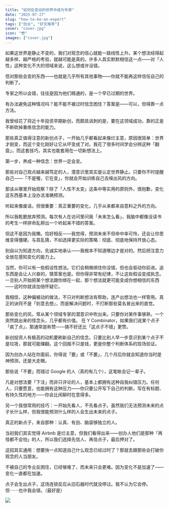 ```yaml
---
title: "如何在变动的世界中成为专家"
date: "2025-07-27"
slug: "how-to-be-an-expert"
tags: ["创业", "好文推荐"]
cover: "cover.jpg"
icon: "😎"
images: ["cover.jpg"]
---
```

如果这世界是静止不变的，我们对观念的信心就能一路线性上升。某个想法经得起越多样、越严格的考验，就越可能是真的。许多人其实默默相信这一点——对「人性」这种变化不大的领域来说，这么想或许没错。



但对那些会变的东西——也就是几乎所有其他事物——你就不能再这样信任自己的判断了。



专家之所以会错，往往是因为他们精通的，是一个早已过期的世界。



有办法避免这种情况吗？能不能不被过时信念困住？答案是——可以，但得靠一点方法。



我曾经花了将近十年投资早期新创，而颇具讽刺的是，要在这领域成功，靠的正是不断砍掉重练信念的能力。



那些真正值得注意的新创点子，一开始几乎都看起来像烂主意，原因很简单：世界才刚变，而这个变化刚好让它从坏变成了对。我花了很多时间学会分辨这种「翻盘」，而这套技巧，其实也能套用在一切新想法上。



第一步，养成一种信念：世界一定会变。



那些对自己观点越来越笃定的人，潜意识里其实是认定世界静止。只要你不时提醒自己——「不是喔，它在变」，你就会开始训练自己去嗅出风的方向。



那该从哪里开始观察？除了「人性不太变」这条中等实用的原则外，很抱歉，变化这东西基本上没办法准确预测。



听起来像废话，但很重要：真正重要的变化，几乎从来都来自意料之外的方向。



所以我乾脆放弃预测。每次有人在访问里问我「未来怎么看」，我脑中都像没读书的考生一样拼命乱掰出一个听起来不错的答案。



但这不是因为我懒。恰好相反——我觉得，预测未来不但命中率可怜，还会让你思维变得僵硬。与其乱猜，不如选择更实际的策略：彻底、彻底地保持开放心态。



别自以为知道方向，先诚实地承认——我根本不知道哪边才是对的。然后把注意力全放在感知变化的能力上。



当然，你可以有一些假设性想法。它们会稍微绑住你没错，但也会驱动你前进。追东西是会让人兴奋的，猜答案也是。但你得非常有纪律，不让这些假设变成执念。
一旦别人开始把某个想法跟你绑在一起，那个想法就更可能变成你想相信的东西——这时你就该加倍怀疑它。



我相信，这种偏被动的做法，不只对判断想法有帮助，连产出想法也一样管用。真正的诀窍不是「刻意去想」，而是解决问题时，不打断那些莫名冒出来的直觉。



那些变化的风，常从某个领域专家的潜意识中吹出来。只要你对某件事够熟，一个突然跳出来的怪念头，几乎都有价值。
在 Y Combinator，如果我们说某个点子「疯了点」，那通常是称赞——搞不好还比「这点子不错」更赞。



新创投资人有极高的动机要刷新自己的信念。只要比别人早一步意识到某个点子不是垃圾，那就可能赚翻。这个回报不只是钱，更是你整个判断体系的现场验证。



因为创办人站在你面前，你得说「要」或「不要」，几个月后你就会知道你当时是神预测，还是大走眼。



那些说「不要」而错过 Google 的人（真的有几个），这笔帐会记一辈子。



凡是对想法要「下注」而非只评论的人，基本上都拥有这种自我纠错压力。任何人，只要愿意，也能拥有这种压力——你只要公开写下自己的判断。写在有标题、有持久性的地方——你会比闲聊时在意得多。



另一个我很常用的技巧：一开始先看人，不先看点子。虽然我们无法预测未来的点子长什么样，但我很能预测什么样的人会生出未来的点子。



真正的新点子，来自那种：认真、有劲、脑袋够独立的人。



当初我们其实觉得 Airbnb 是烂主意，但我们看得出来——创办人他们是那种「再怪都不会怕」的人，所以我们选择先信人、再信点子，最后押对了。



这招其实通用：想要快一点知道自己什么观念已经过时了？那就去跟那些会打破你观念的人当朋友。



不被自己的专业反困住，已经够难了，而未来只会更难。因为变化不是加速了——变化一直都在加速。



点子会生出点子，这场连锁反应从旧石器时代就没停过。我不认为它会停。
但⋯⋯也许我会错。（最好是）




![](https://prod-files-secure.s3.us-west-2.amazonaws.com/112d0858-5090-4d34-a606-b75eb8d65fd2/46476355-9cf3-4e99-9b7a-3531bc426380/1000202064.png?X-Amz-Algorithm=AWS4-HMAC-SHA256&X-Amz-Content-Sha256=UNSIGNED-PAYLOAD&X-Amz-Credential=ASIAZI2LB466UERQHYOG%2F20250801%2Fus-west-2%2Fs3%2Faws4_request&X-Amz-Date=20250801T234749Z&X-Amz-Expires=3600&X-Amz-Security-Token=IQoJb3JpZ2luX2VjEM%2F%2F%2F%2F%2F%2F%2F%2F%2F%2F%2FwEaCXVzLXdlc3QtMiJHMEUCICBojmXtfwUwH0mpEfajDVXYaz%2Bl9b5%2BBhMvku5%2FncGsAiEA%2Fdi77F2W5YqYJLendg%2FDK7y8%2B%2Fym4Cn%2FCZBb8MvdkVQqiAQI%2BP%2F%2F%2F%2F%2F%2F%2F%2F%2F%2FARAAGgw2Mzc0MjMxODM4MDUiDPH%2BkMvF0f9mojBkjSrcA1iqvti6J5sEgpVSrvgrEmTTnLQ41N10i4pbxtfBcq9pnQLd4iCt7Z7%2BkvaKytsx9%2Fw8aR8P3jtJGxa7GKRFjr7CnSX1JuYx4Mc7r9rjJ2W0d6M8igIicSa81J3SAVFmJI7QF8ELevqyeqsFiNHV7VsZR3swLze2%2BueZK2Yf%2FAQGmNCRXn1pshMaPY30Vip25Ool%2FYVgVsoP9WbS7%2FrLxIDg%2Fqp7Iw%2FySh8PnmriWCiFs%2BXrmQ8oP2i%2FjNKOIMuxVQJA78yRZbUlxech9Gg%2BQBRaxMSVKApAP3IOia3XHXjahiKrO5XFKP8SgYvx%2FAWvDbKVgD3zlpEVbp3OgeNeXoOEus%2B72Fl9GvYuiSi8%2Fm4F%2FFPECLu2xHPojlDtN66Z6wwJCYe6HMJhjDE2JjTi6YcpkCgKMp4wClrHpYHK8WZewkjaWbMJ1w7E3NhAU2W%2FRO2TRWu0W6k%2FYqDMX0nG98qjoxwDUNcyPI8DBvp74xHy5vVRohcGRub8WOJNiGrxJ%2B7dtIh0dSfyHPlpQYOT9COiSJIcBshhSXflBiH9FV5ZuMAYYA4QuimrUkRWgQIAAg5AbhhjT50s8x6rMm%2BONCBbtKiRyuGVS1vkRTNM5xdsLMO3G6cdsqQFR0xmMLKTtcQGOqUBEoIxP2k6zKy2t98OrothcWExSaglTEi0chv6U8wUBlwsDQotM9wxBeiCJXrBA%2FlYX%2BgIUEHYOQ9C%2FTfPRai3xhbAA0wWZ5Q%2FPhRsvpCx8UAdBa9CDsGF2uceN5krBh4qxb4RJW5HNC0fJWiYIKlg3jkyUeWG3P6VEQkpiArL9z%2FQlpmUEeKHVU2EW5dm0dc8YENY4e0cBIMJcak33DmvEVO0TkMh&X-Amz-Signature=cb853b66f55ec693b630c26aa107d821cf898d44d1ee426e075cd5cbc8c0a20f&X-Amz-SignedHeaders=host&x-amz-checksum-mode=ENABLED&x-id=GetObject)

